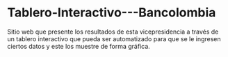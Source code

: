 # Tablero-Interactivo---Bancolombia
Sitio web que presente los resultados de esta vicepresidencia a través de un tablero interactivo que pueda ser automatizado para que se le ingresen ciertos datos y este los muestre de forma gráfica.
